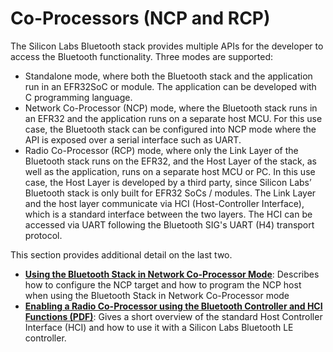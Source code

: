 # Co-Processors (NCP and RCP)

The Silicon Labs Bluetooth stack provides multiple APIs for the developer to access the Bluetooth functionality. Three modes are supported:

- Standalone mode, where both the Bluetooth stack and the application run in an EFR32SoC or module. The application can be developed with C programming language.
- Network Co-Processor (NCP) mode, where the Bluetooth stack runs in an EFR32 and the application runs on a separate host MCU. For this use case, the Bluetooth stack can be configured into NCP mode where the API is exposed over a serial interface such as UART.
- Radio Co-Processor (RCP) mode, where only the Link Layer of the Bluetooth stack runs on the EFR32, and the Host Layer of the stack, as well as the application, runs on a separate host MCU or PC. In this use case, the Host Layer is developed by a third party, since Silicon Labs’ Bluetooth stack is only built for EFR32 SoCs / modules. The Link Layer and the host layer communicate via HCI (Host-Controller Interface), which is a standard interface between the two layers. The HCI can be accessed via UART following the Bluetooth SIG's UART (H4) transport protocol.

This section provides additional detail on the last two.

- [**Using the Bluetooth Stack in Network Co-Processor Mode**](/bluetooth/{build-docspace-version}/bluetooth-network-coprocessor-mode): Describes how to configure the NCP target and how to program the NCP host when using the Bluetooth Stack in Network Co-Processor mode
- [**Enabling a Radio Co-Processor using the Bluetooth Controller and HCI Functions (PDF)**](https://www.silabs.com/documents/public/application-notes/an1328-enabling-rcp-using-bt-hci.pdf): Gives a short overview of the standard Host Controller Interface (HCI) and how to use it with a Silicon Labs Bluetooth LE controller.
